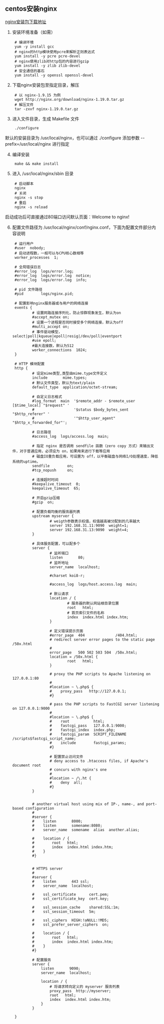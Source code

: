## centos安装nginx

[nginx安装包下载地址](http://nginx.org/download/)

1. 安装环境准备（如需）

        # 编译环境
        yum -y install gcc
        # nginx的http模块使用pcre来解析正则表达式
        yum install -y pcre pcre-devel
        # nginx使用zlib对http包的内容进行gzip
        yum install -y zlib zlib-devel
        # 安全通信的基石
        yum install -y openssl openssl-devel

2. 下载nginx安装包至指定目录，解压

        # 以 nginx-1.9.15 为例
        wget http://nginx.org/download/nginx-1.19.0.tar.gz
        # 解压文件
        tar -zxvf nginx-1.19.0.tar.gz

3. 进入文件目录，生成 Makefile 文件

        ./configure

默认的安装目录为 /usr/local/nginx，也可以通过 ./configure 添加参数 --prefix=/usr/local/nginx 进行指定

4. 编译安装

        make && make install

5. 进入 /usr/local/nginx/sbin 目录

        # 启动脚本
        nginx
        # 关闭
        nginx -s stop
        # 重启
        nginx -s reload

启动成功后可直接通过80端口访问默认页面：Welcome to nginx!

6. 配置文件路径为 /usr/local/nginx/conf/nginx.conf，下面为配置文件部分内容说明

        # 运行用户
        #user  nobody;
        # 启动进程数，一般可以与CPU核心数相等
        worker_processes  1;

        # 全局错误日志
        #error_log  logs/error.log;
        #error_log  logs/error.log  notice;
        #error_log  logs/error.log  info;

        # pid 文件路径
        #pid        logs/nginx.pid;

        # 配置影响nginx服务器或与用户的网络连接
        events {
                # 设置网路连接序列化，防止惊群现象发生，默认为on
                #accept_mutex on;   
                # 设置一个进程是否同时接受多个网络连接，默认为off
                #multi_accept on;  
                # 事件驱动模型，select|poll|kqueue|epoll|resig|/dev/poll|eventport
                #use epoll;      
                #最大连接数，默认为512
                worker_connections  1024;    
        }

        # HTTP 模块配置
        http {
                # 设定mime类型,类型由mime.type文件定义
                include       mime.types;
                # 默认文件类型，默认为text/plain
                default_type  application/octet-stream;

                # 自定义日志格式
                #log_format  main  '$remote_addr - $remote_user [$time_local] "$request" '
                #                  '$status $body_bytes_sent "$http_referer" '
                #                  '"$http_user_agent" "$http_x_forwarded_for"';
                
                # 日志路径
                #access_log  logs/access.log  main;

                # 指定 nginx 是否调用 sendfile 函数（zero copy 方式）来输出文件，对于普通应用，必须设为 on，如果用来进行下载等应用
                # 磁盘IO重负载应用，可设置为 off，以平衡磁盘与网络I/O处理速度，降低系统的uptime。
                sendfile        on;
                #tcp_nopush     on;

                # 连接超时时间
                #keepalive_timeout  0;
                keepalive_timeout  65;

                # 开启gzip压缩
                #gzip  on;

                # 配置负载均衡的服务器列表
                upstream myserver {
                        # weigth参数表示权值，权值越高被分配到的几率越大
                        server 192.168.31.11:9090  weight=1;
                        server 192.168.31.13:9090  weight=4;
                }

                # 具体服务配置，可以配多个
                server {
                        # 监听端口
                        listen       80;
                        # 监听地址
                        server_name  localhost;

                        #charset koi8-r;

                        #access_log  logs/host.access.log  main;

                        # 默认请求
                        location / {
                                # 服务器的默认网站根目录位置
                                root   html;
                                # 首页索引文件的名称
                                index  index.html index.htm;
                        }

                        # 定义错误提示页面
                        #error_page  404              /404.html;
                        # redirect server error pages to the static page /50x.html
                        #
                        error_page   500 502 503 504  /50x.html;
                        location = /50x.html {
                                root   html;
                        }

                        # proxy the PHP scripts to Apache listening on 127.0.0.1:80
                        #
                        #location ~ \.php$ {
                        #    proxy_pass   http://127.0.0.1;
                        #}

                        # pass the PHP scripts to FastCGI server listening on 127.0.0.1:9000
                        #
                        #location ~ \.php$ {
                        #    root           html;
                        #    fastcgi_pass   127.0.0.1:9000;
                        #    fastcgi_index  index.php;
                        #    fastcgi_param  SCRIPT_FILENAME  /scripts$fastcgi_script_name;
                        #    include        fastcgi_params;
                        #}

                        # 配置禁止访问文件
                        # deny access to .htaccess files, if Apache's document root
                        # concurs with nginx's one
                        #
                        #location ~ /\.ht {
                        #    deny  all;
                        #}
                }


                # another virtual host using mix of IP-, name-, and port-based configuration
                #
                #server {
                #    listen       8000;
                #    listen       somename:8080;
                #    server_name  somename  alias  another.alias;

                #    location / {
                #        root   html;
                #        index  index.html index.htm;
                #    }
                #}


                # HTTPS server
                #
                #server {
                #    listen       443 ssl;
                #    server_name  localhost;

                #    ssl_certificate      cert.pem;
                #    ssl_certificate_key  cert.key;

                #    ssl_session_cache    shared:SSL:1m;
                #    ssl_session_timeout  5m;

                #    ssl_ciphers  HIGH:!aNULL:!MD5;
                #    ssl_prefer_server_ciphers  on;

                #    location / {
                #        root   html;
                #        index  index.html index.htm;
                #    }
                #}

                # 配置服务
                server {
                    listen       9090;
                    server_name  localhost;
                    
                    location / {
                        # 将请求转向定义的 myserver 服务列表
                        proxy_pass  http://myserver;
                        root   html;
                        index  index.html index.htm;
                    }
                }

        }